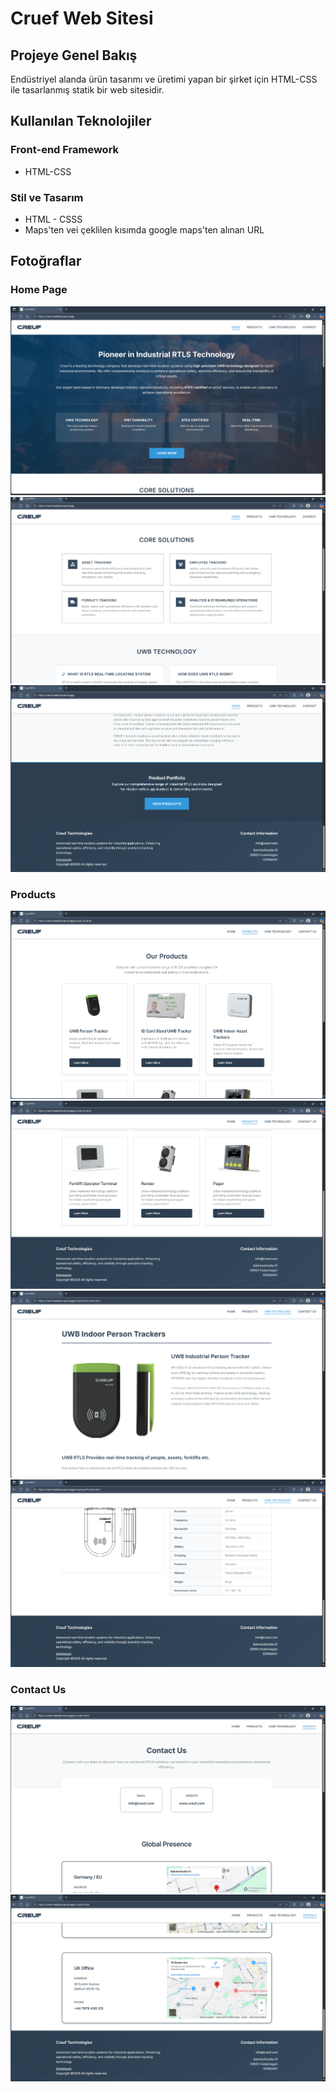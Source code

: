 # Cruef Web Sitesi

## Projeye Genel Bakış

Endüstriyel alanda ürün tasarımı ve üretimi yapan bir şirket için HTML-CSS ile tasarlanmış statik bir web sitesidir.

## Kullanılan Teknolojiler

### Front-end Framework

- HTML-CSS

### Stil ve Tasarım

- HTML - CSSS
- Maps'ten vei çeklilen kısımda google maps'ten alınan URL

## Fotoğraflar

### Home Page


![Proje Ekran Görüntüsü](screenshots/Resim8.png)
![Proje Ekran Görüntüsü](screenshots/resim9.png)
![Proje Ekran Görüntüsü](screenshots/resim10.png)

### Products
![Proje Ekran Görüntüsü](screenshots/resim11.png)
![Proje Ekran Görüntüsü](screenshots/resim12.png)
![Proje Ekran Görüntüsü](screenshots/resim13.png)
![Proje Ekran Görüntüsü](screenshots/resim14.png)

### Contact Us
![Proje Ekran Görüntüsü](screenshots/resim15.png)
![Proje Ekran Görüntüsü](screenshots/resim16.png)
